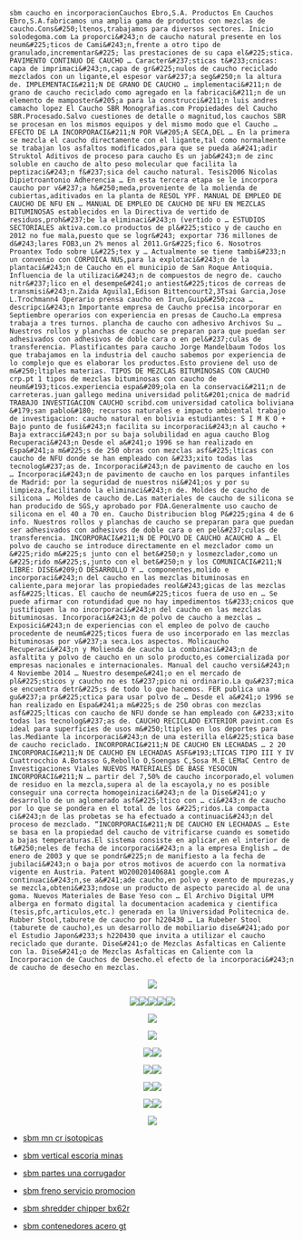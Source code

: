 
```
sbm caucho en incorporacionCauchos Ebro,S.A. Productos En Cauchos Ebro,S.A.fabricamos una amplia gama de productos con mezclas de caucho.Cons&#250;ltenos,trabajamos para diversos sectores. Inicio solodegoma.com La proporci&#243;n de caucho natural presente en los neum&#225;ticos de Cami&#243;n,frente a otro tipo de granulado,incrementar&#225; las prestaciones de su capa el&#225;stica. PAVIMENTO CONTINUO DE CAUCHO … Caracter&#237;sticas t&#233;cnicas: capa de imprimaci&#243;n,capa de gr&#225;nulos de caucho reciclado mezclados con un ligante,el espesor var&#237;a seg&#250;n la altura de. IMPLEMENTACI&#211;N DE GRANO DE CAUCHO … implementaci&#211;n de grano de caucho reciclado como agregado en la fabricaci&#211;n de un elemento de mamposter&#205;a para la construcci&#211;n luis andres camacho lopez El Caucho SBR Monografias.com Propiedades del Caucho SBR.Procesado.Salvo cuestiones de detalle o magnitud,los cauchos SBR se procesan en los mismos equipos y del mismo modo que el Caucho … EFECTO DE LA INCORPORACI&#211;N POR V&#205;A SECA,DEL … En la primera se mezcla el caucho directamente con el ligante,tal como normalmente se trabajan los asfaltos modificados,para que se pueda a&#241;adir Struktol Aditivos de proceso para caucho Es un jab&#243;n de zinc soluble en caucho de alto peso molecular que facilita la peptizaci&#243;n f&#237;sica del caucho natural. Tesis2006 Nicolas Dipietroantonio Adherencia … En esta tercera etapa se le incorpora caucho por v&#237;a h&#250;meda,proveniente de la molienda de cubiertas,aditivados en la planta de RESOL YPF. MANUAL DE EMPLEO DE CAUCHO DE NFU EN … MANUAL DE EMPLEO DE CAUCHO DE NFU EN MEZCLAS BITUMINOSAS establecidos en la Directiva de vertido de residuos,proh&#237;be la eliminaci&#243;n (vertido o … ESTUDIOS SECTORIALES aktiva.com.co productos de pl&#225;stico y de caucho en 2012 no fue mala,puesto que se logr&#243; exportar 736 millones de d&#243;lares FOB3,un 2% menos al 2011.Gr&#225;fico 6. Nosotros Proantex Todo sobre L&#225;tex y … Actualmente se tiene tambi&#233;n un convenio con CORPOICA NUS,para la explotaci&#243;n de la plantaci&#243;n de Caucho en el municipio de San Roque Antioquia. Influencia de la utilizaci&#243;n de compuestos de negro de. caucho nitr&#237;lico en el desempe&#241;o antiest&#225;ticos de correas de transmisi&#243;n.Zaida Aguila1,Edison Bittencourt2,3Tsai Garcia,Jose L.Trochmann4 Operario prensa caucho en Irun,Guip&#250;zcoa … descripci&#243;n Importante empresa de Caucho precisa incorporar en Septiembre operarios con experiencia en presas de Caucho.La empresa trabaja a tres turnos. plancha de caucho con adhesivo Archivos Su … Nuestros rollos y planchas de caucho se preparan para que puedan ser adhesivados con adhesivos de doble cara o en pel&#237;culas de transferencia. Plastificantes para caucho Jorge Mandelbaum Todos los que trabajamos en la industria del caucho sabemos por experiencia de lo complejo que es elaborar los productos.Esto proviene del uso de m&#250;ltiples materias. TIPOS DE MEZCLAS BITUMINOSAS CON CAUCHO crp.pt 1 tipos de mezclas bituminosas con caucho de neum&#193;ticos.experiencia espa&#209;ola en la conservaci&#211;n de carreteras.juan gallego medina universidad polit&#201;cnica de madrid TRABAJO INVESTIGACION CAUCHO scribd.com universidad catolica boliviana &#179;san pablo&#180; recursos naturales e impacto ambiental trabajo de investigacion: caucho natural en bolivia estudiantes: S I M K O + Bajo punto de fusi&#243;n facilita su incorporaci&#243;n al caucho + Baja extracci&#243;n por su baja solubilidad en agua caucho Blog Recuperaci&#243;n Desde el a&#241;o 1996 se han realizado en Espa&#241;a m&#225;s de 250 obras con mezclas asf&#225;lticas con caucho de NFU donde se han empleado con &#233;xito todas las tecnolog&#237;as de. Incorporaci&#243;n de pavimento de caucho en los … Incorporaci&#243;n de pavimento de caucho en los parques infantiles de Madrid: por la seguridad de nuestros ni&#241;os y por su limpieza,facilitando la eliminaci&#243;n de. Moldes de caucho de silicona … Moldes de caucho de.Las materiales de caucho de silicona se han producido de SGS,y aprobado por FDA.Generalmente uso caucho de silicona en el 40 a 70 en. Caucho Distribucion blog P&#225;gina 4 de 6 info. Nuestros rollos y planchas de caucho se preparan para que puedan ser adhesivados con adhesivos de doble cara o en pel&#237;culas de transferencia. INCORPORACI&#211;N DE POLVO DE CAUCHO ACAUCHO A … El polvo de caucho se introduce directamente en el mezclador como un &#225;rido m&#225;s junto con el bet&#250;n y losmezclador,como un &#225;rido m&#225;s,junto con el bet&#250;n y los COMUNICACI&#211;N LIBRE: DISE&#209;O DESARROLLO Y … componentes,molido e incorporaci&#243;n del caucho en las mezclas bituminosas en caliente,para mejorar las propiedades reol&#243;gicas de las mezclas asf&#225;lticas. El caucho de neum&#225;ticos fuera de uso en … Se puede afirmar con rotundidad que no hay impedimentos t&#233;cnicos que justifiquen la no incorporaci&#243;n del caucho en las mezclas bituminosas. Incorporaci&#243;n de polvo de caucho a mezclas … Exposici&#243;n de experiencias con el empleo de polvo de caucho procedente de neum&#225;ticos fuera de uso incorporado en las mezclas bituminosas por v&#237;a seca.Los aspectos. Molicaucho Recuperaci&#243;n y Molienda de caucho La combinaci&#243;n de asfaltita y polvo de caucho en un solo producto,es comercializada por empresas nacionales e internacionales. Manual del caucho versi&#243;n 4 Noviembe 2014 … Nuestro desempe&#241;o en el mercado de pl&#225;sticos y caucho no es t&#237;pico ni ordinario.La qu&#237;mica se encuentra detr&#225;s de todo lo que hacemos. FER publica una gu&#237;a pr&#225;ctica para usar polvo de … Desde el a&#241;o 1996 se han realizado en Espa&#241;a m&#225;s de 250 obras con mezclas asf&#225;lticas con caucho de NFU donde se han empleado con &#233;xito todas las tecnolog&#237;as de. CAUCHO RECICLADO EXTERIOR pavint.com Es ideal para superficies de usos m&#250;ltiples en los deportes para las.Mediante la incorporaci&#243;n de una esterilla el&#225;stica base de caucho reciclado. INCORPORACI&#211;N DE CAUCHO EN LECHADAS … 2 20 INCORPORACI&#211;N DE CAUCHO EN LECHADAS ASF&#193;LTICAS TIPO III Y IV Cuattrocchio A.Botasso G,Rebollo O,Soengas C,Sosa M.E LEMaC Centro de Investigaciones Viales NUEVOS MATERIALES DE BASE YESOCON INCORPORACI&#211;N … partir del 7,50% de caucho incorporado,el volumen de residuo en la mezcla,supera al de la escayola,y no es posible conseguir una correcta homogeinizaci&#243;n de la Dise&#241;o y desarrollo de un aglomerado asf&#225;ltico con … ci&#243;n de caucho por lo que se pondera en el total de los &#225;ridos.La compacta ci&#243;n de las probetas se ha efectuado a continuaci&#243;n del proceso de mezclado. “INCORPORACI&#211;N DE CAUCHO EN LECHADAS … Este se basa en la propiedad del caucho de vitrificarse cuando es sometido a bajas temperaturas.El sistema consiste en aplicar,en el interior de t&#250;neles de fecha de incorporaci&#243;n a la empresa English … de enero de 2003 y que se pondr&#225;n de manifiesto a la fecha de jubilaci&#243;n o baja por otros motivos de acuerdo con la normativa vigente en Austria. Patent WO2002014068A1 google.com A continuaci&#243;n,se a&#241;ade caucho,en polvo y exento de mpurezas,y se mezcla,obteni&#233;ndose un producto de aspecto parecido al de una goma. Nuevos Materiales de Base Yeso con … El Archivo Digital UPM alberga en formato digital la documentacion academica y cientifica (tesis,pfc,articulos,etc.) generada en la Universidad Politecnica de. Rubber Stool,taburete de caucho por h220430 … La Rubeber Stool (taburete de caucho),es un desarrollo de mobiliario dise&#241;ado por el Estudio Japon&#233;s h220430 que invita a utilizar el caucho reciclado que durante. Dise&#241;o de Mezclas Asfalticas en Caliente con la. Dise&#241;o de Mezclas Asfalticas en Caliente con la Incorporacion de Cauchos de Desecho.el efecto de la incorporaci&#243;n de caucho de desecho en mezclas. 
```

<div align="center">

<a href="https://es-crusher.shibang-china.com/github&k=sbm+caucho+en+incorporacion"><img src="https://static.shibang-china.com/es/crusher/logo.jpg"></a>

<a href="https://es-crusher.shibang-china.com/github&k=sbm+caucho+en+incorporacion"><img src="https://static.shibang-china.com/es/crusher/index.jpg"></a><a href="https://es-crusher.shibang-china.com/material.htmlgithub&k=sbm+caucho+en+incorporacion"><img src="https://static.shibang-china.com/es/crusher/material.jpg"></a><a href="https://es-crusher.shibang-china.com/application.htmlgithub&k=sbm+caucho+en+incorporacion"><img src="https://static.shibang-china.com/es/crusher/application.jpg"></a><a href="https://es-crusher.shibang-china.com/aboutus.htmlgithub&k=sbm+caucho+en+incorporacion"><img src="https://static.shibang-china.com/es/crusher/aboutus.jpg"></a><a href="https://es-crusher.shibang-china.com/contact.htmlgithub&k=sbm+caucho+en+incorporacion"><img src="https://static.shibang-china.com/es/crusher/contact.jpg"></a>

<a href="https://es-crusher.shibang-china.com/github&k=sbm+caucho+en+incorporacion"><img src="https://static.shibang-china.com/es/crusher/banner.jpg"></a>

<a href="https://swt.shibang-china.com/github&k=sbm+caucho+en+incorporacion"><img src="https://static.shibang-china.com/es/crusher/text.jpg"></a>

<a href="https://swt.shibang-china.com/github&k=sbm+caucho+en+incorporacion"><img src="https://static.shibang-china.com/es/crusher/chat.jpg"></a><a href="https://es-crusher.shibang-china.com/contact.htmlgithub&k=sbm+caucho+en+incorporacion"><img src="https://static.shibang-china.com/es/crusher/message.jpg"></a>

<a href="https://es-crusher.shibang-china.com/products/pe.htmlgithub&k=sbm+caucho+en+incorporacion"><img src="https://static.shibang-china.com/es/crusher/pe.jpg"></a><a href="https://es-crusher.shibang-china.com/products/pf.htmlgithub&k=sbm+caucho+en+incorporacion"><img src="https://static.shibang-china.com/es/crusher/pf.jpg"></a>

<a href="https://es-crusher.shibang-china.com/products/hpt.htmlgithub&k=sbm+caucho+en+incorporacion"><img src="https://static.shibang-china.com/es/crusher/hpt.jpg"></a><a href="https://es-crusher.shibang-china.com/products/vsi.htmlgithub&k=sbm+caucho+en+incorporacion"><img src="https://static.shibang-china.com/es/crusher/vsi.jpg"></a>

<a href="https://es-crusher.shibang-china.com/products/klv.htmlgithub&k=sbm+caucho+en+incorporacion"><img src="https://static.shibang-china.com/es/crusher/klv.jpg"></a><a href="https://es-crusher.shibang-china.com/products/portable.htmlgithub&k=sbm+caucho+en+incorporacion"><img src="https://static.shibang-china.com/es/crusher/portable.jpg"></a>

<a href="https://swt.shibang-china.com/github&k=sbm+caucho+en+incorporacion"><img src="https://static.shibang-china.com/es/crusher/case.jpg"></a>

</div>


* [sbm mn cr isotopicas](sbm%20mn%20cr%20isotopicas.md)

* [sbm vertical escoria minas](sbm%20vertical%20escoria%20minas.md)

* [sbm partes una corrugador](sbm%20partes%20una%20corrugador.md)

* [sbm freno servicio promocion](sbm%20freno%20servicio%20promocion.md)

* [sbm shredder chipper bx62r](sbm%20shredder%20chipper%20bx62r.md)

* [sbm contenedores acero gt](sbm%20contenedores%20acero%20gt.md)